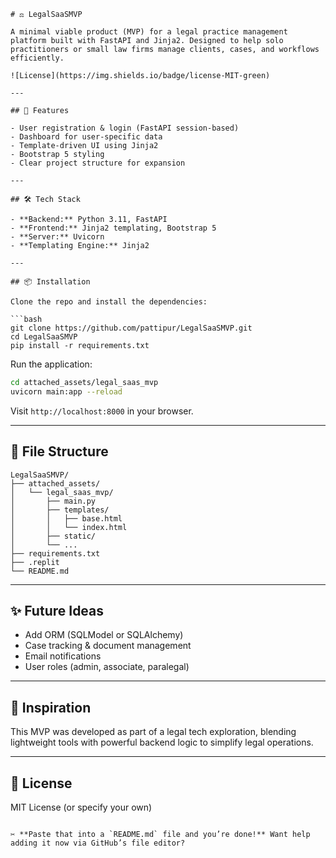 

```
# ⚖️ LegalSaaSMVP

A minimal viable product (MVP) for a legal practice management platform built with FastAPI and Jinja2. Designed to help solo practitioners or small law firms manage clients, cases, and workflows efficiently.

![License](https://img.shields.io/badge/license-MIT-green)

---

## 🚀 Features

- User registration & login (FastAPI session-based)
- Dashboard for user-specific data
- Template-driven UI using Jinja2
- Bootstrap 5 styling
- Clear project structure for expansion

---

## 🛠 Tech Stack

- **Backend:** Python 3.11, FastAPI
- **Frontend:** Jinja2 templating, Bootstrap 5
- **Server:** Uvicorn
- **Templating Engine:** Jinja2

---

## 📦 Installation

Clone the repo and install the dependencies:

```bash
git clone https://github.com/pattipur/LegalSaaSMVP.git
cd LegalSaaSMVP
pip install -r requirements.txt
````

Run the application:

```bash
cd attached_assets/legal_saas_mvp
uvicorn main:app --reload
```

Visit `http://localhost:8000` in your browser.

---

## 📝 File Structure

```
LegalSaaSMVP/
├── attached_assets/
│   └── legal_saas_mvp/
│       ├── main.py
│       ├── templates/
│       │   ├── base.html
│       │   └── index.html
│       ├── static/
│       └── ...
├── requirements.txt
├── .replit
└── README.md
```

---

## ✨ Future Ideas

* Add ORM (SQLModel or SQLAlchemy)
* Case tracking & document management
* Email notifications
* User roles (admin, associate, paralegal)

---

## 🧠 Inspiration

This MVP was developed as part of a legal tech exploration, blending lightweight tools with powerful backend logic to simplify legal operations.

---

## 📜 License

MIT License (or specify your own)

```

✂️ **Paste that into a `README.md` file and you’re done!** Want help adding it now via GitHub’s file editor?
```
